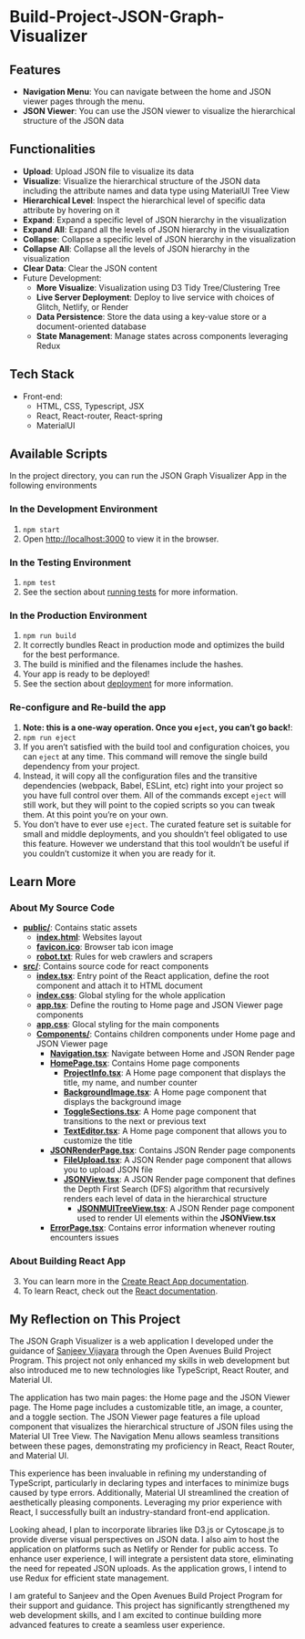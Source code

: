 # Build-Project-JSON-Graph-Visualizer

## Features
- **Navigation Menu**: You can navigate between the home and JSON viewer pages through the menu.
- **JSON Viewer**: You can use the JSON viewer to visualize the hierarchical structure of the JSON data

## Functionalities
- **Upload**: Upload JSON file to visualize its data
- **Visualize**: Visualize the hierarchical structure of the JSON data including the attribute names and data type using MaterialUI Tree View
- **Hierarchical Level**: Inspect the hierarchical level of specific data attribute by hovering on it
- **Expand**: Expand a specific level of JSON hierarchy in the visualization
- **Expand All**: Expand all the levels of JSON hierarchy in the visualization
- **Collapse**: Collapse a specific level of JSON hierarchy in the visualization
- **Collapse All**: Collapse all the levels of JSON hierarchy in the visualization
- **Clear Data**: Clear the JSON content
- Future Development:
  - **More Visualize**: Visualization using D3 Tidy Tree/Clustering Tree
  - **Live Server Deployment**: Deploy to live service with choices of Glitch, Netlify, or Render
  - **Data Persistence**: Store the data using a key-value store or a document-oriented database
  - **State Management**: Manage states across components leveraging Redux

## Tech Stack
- Front-end:
  - HTML, CSS, Typescript, JSX
  - React, React-router, React-spring
  - MaterialUI

## Available Scripts

In the project directory, you can run the JSON Graph Visualizer App in the following environments

### In the Development Environment
1. `npm start`
2. Open [http://localhost:3000](http://localhost:3000) to view it in the browser.

### In the Testing Environment
1. `npm test`
2. See the section about [running tests](https://facebook.github.io/create-react-app/docs/running-tests) for more information.

### In the Production Environment
1. `npm run build`
2. It correctly bundles React in production mode and optimizes the build for the best performance.
3. The build is minified and the filenames include the hashes.
4. Your app is ready to be deployed!
5. See the section about [deployment](https://facebook.github.io/create-react-app/docs/deployment) for more information.

### Re-configure and Re-build the app
1. **Note: this is a one-way operation. Once you `eject`, you can’t go back!**:
2. `npm run eject`
3. If you aren’t satisfied with the build tool and configuration choices, you can `eject` at any time. This command will remove the single build dependency from your project.
4. Instead, it will copy all the configuration files and the transitive dependencies (webpack, Babel, ESLint, etc) right into your project so you have full control over them. All of the commands except `eject` will still work, but they will point to the copied scripts so you can tweak them. At this point you’re on your own.
5. You don’t have to ever use `eject`. The curated feature set is suitable for small and middle deployments, and you shouldn’t feel obligated to use this feature. However we understand that this tool wouldn’t be useful if you couldn’t customize it when you are ready for it.

## Learn More

### About My Source Code
- [**public/**](https://github.com/StevenG777/BuildProject-JSON-Graph-Visualizer/tree/main/public): Contains static assets
  - [**index.html**](https://github.com/StevenG777/BuildProject-JSON-Graph-Visualizer/blob/main/public/index.html): Websites layout
  - [**favicon.ico**](https://github.com/StevenG777/BuildProject-JSON-Graph-Visualizer/blob/main/public/favicon.ico): Browser tab icon image
  - [**robot.txt**](https://github.com/StevenG777/BuildProject-JSON-Graph-Visualizer/blob/main/public/robots.txt): Rules for web crawlers and scrapers
- [**src/**](https://github.com/StevenG777/BuildProject-JSON-Graph-Visualizer/tree/main/src): Contains source code for react components
  - [**index.tsx**](https://github.com/StevenG777/BuildProject-JSON-Graph-Visualizer/blob/main/src/index.tsx): Entry point of the React application, define the root component and attach it to HTML document
  - [**index.css**](https://github.com/StevenG777/BuildProject-JSON-Graph-Visualizer/blob/main/src/index.css): Global styling for the whole application
  - [**app.tsx**](https://github.com/StevenG777/BuildProject-JSON-Graph-Visualizer/blob/main/src/App.tsx): Define the routing to Home page and JSON Viewer page components
  - [**app.css**](https://github.com/StevenG777/BuildProject-JSON-Graph-Visualizer/blob/main/src/App.css): Glocal styling for the main components
  - [**Components/**](https://github.com/StevenG777/BuildProject-JSON-Graph-Visualizer/tree/main/src/Components): Contains children components under Home page and JSON Viewer page
      - [**Navigation.tsx**](https://github.com/StevenG777/BuildProject-JSON-Graph-Visualizer/blob/main/src/Components/Navigation.tsx): Navigate between Home and JSON Render page
      - [**HomePage.tsx**](https://github.com/StevenG777/BuildProject-JSON-Graph-Visualizer/blob/main/src/Components/HomePage.tsx): Contains Home page components
        - [**ProjectInfo.tsx**](https://github.com/StevenG777/BuildProject-JSON-Graph-Visualizer/blob/main/src/Components/ProjectInfo.tsx): A Home page component that displays the title, my name, and number counter
        - [**BackgroundImage.tsx**](https://github.com/StevenG777/BuildProject-JSON-Graph-Visualizer/blob/main/src/Components/BackgroundImage.tsx): A Home page component that displays the background image
        - [**ToggleSections.tsx**](https://github.com/StevenG777/BuildProject-JSON-Graph-Visualizer/blob/main/src/Components/ToggleSections.tsx): A Home page component that transitions to the next or previous text
        - [**TextEditor.tsx**](https://github.com/StevenG777/BuildProject-JSON-Graph-Visualizer/blob/main/src/Components/TextEditor.tsx): A Home page component that allows you to customize the title
      - [**JSONRenderPage.tsx**](https://github.com/StevenG777/BuildProject-JSON-Graph-Visualizer/blob/main/src/Components/JSONRenderPage.tsx): Contains JSON Render page components
        - [**FileUpload.tsx**](https://github.com/StevenG777/BuildProject-JSON-Graph-Visualizer/blob/main/src/Components/FileUpload.tsx): A JSON Render page component that allows you to upload JSON file
        - [**JSONView.tsx**](https://github.com/StevenG777/BuildProject-JSON-Graph-Visualizer/blob/main/src/Components/JSONView.tsx): A JSON Render page component that defines the Depth First Search (DFS) algorithm that recursively renders each level of data in the hierarchical structure
          - [**JSONMUITreeView.tsx**](https://github.com/StevenG777/BuildProject-JSON-Graph-Visualizer/blob/main/src/Components/JSONMUITree.tsx): A JSON Render page component used to render UI elements within the **JSONView.tsx**
      - [**ErrorPage.tsx**](https://github.com/StevenG777/BuildProject-JSON-Graph-Visualizer/blob/main/src/Components/ErrorPage.tsx): Contains error information whenever routing encounters issues

### About Building React App
3. You can learn more in the [Create React App documentation](https://facebook.github.io/create-react-app/docs/getting-started).
4. To learn React, check out the [React documentation](https://reactjs.org/).

## My Reflection on This Project
The JSON Graph Visualizer is a web application I developed under the guidance of [Sanjeev Vijayara](https://www.linkedin.com/in/sanjeev-vijayaraj/) through the Open Avenues Build Project Program. This project not only enhanced my skills in web development but also introduced me to new technologies like TypeScript, React Router, and Material UI.

The application has two main pages: the Home page and the JSON Viewer page. The Home page includes a customizable title, an image, a counter, and a toggle section. The JSON Viewer page features a file upload component that visualizes the hierarchical structure of JSON files using the Material UI Tree View. The Navigation Menu allows seamless transitions between these pages, demonstrating my proficiency in React, React Router, and Material UI.

This experience has been invaluable in refining my understanding of TypeScript, particularly in declaring types and interfaces to minimize bugs caused by type errors. Additionally, Material UI streamlined the creation of aesthetically pleasing components. Leveraging my prior experience with React, I successfully built an industry-standard front-end application.

Looking ahead, I plan to incorporate libraries like D3.js or Cytoscape.js to provide diverse visual perspectives on JSON data. I also aim to host the application on platforms such as Netlify or Render for public access. To enhance user experience, I will integrate a persistent data store, eliminating the need for repeated JSON uploads. As the application grows, I intend to use Redux for efficient state management.

I am grateful to Sanjeev and the Open Avenues Build Project Program for their support and guidance. This project has significantly strengthened my web development skills, and I am excited to continue building more advanced features to create a seamless user experience.
